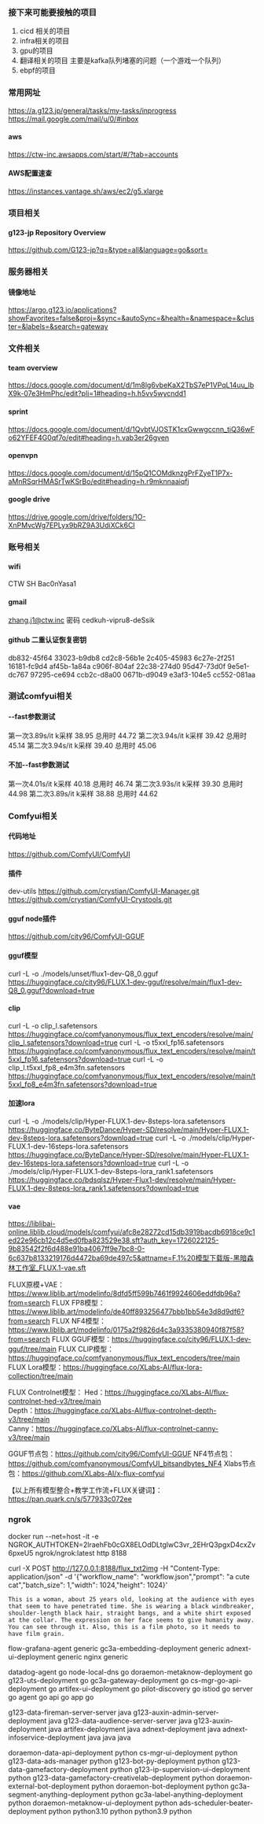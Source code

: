 ### 接下来可能要接触的项目
1. cicd 相关的项目
2. infra相关的项目
3. gpu的项目
4. 翻译相关的项目  主要是kafka队列堵塞的问题（一个游戏一个队列）
5. ebpf的项目

### 常用网址
https://a.g123.jp/general/tasks/my-tasks/inprogress
https://mail.google.com/mail/u/0/#inbox

#### aws
https://ctw-inc.awsapps.com/start/#/?tab=accounts
#### AWS配置速查
https://instances.vantage.sh/aws/ec2/g5.xlarge

### 项目相关
#### g123-jp  Repository Overview
https://github.com/G123-jp?q=&type=all&language=go&sort=

### 服务器相关
#### 镜像地址
https://argo.g123.io/applications?showFavorites=false&proj=&sync=&autoSync=&health=&namespace=&cluster=&labels=&search=gateway

### 文件相关
#### team overview
https://docs.google.com/document/d/1m8lg6vbeKaX2TbS7eP1VPqL14uu_lbX9k-07e3HmPhc/edit?pli=1#heading=h.h5vv5wycndd1
#### sprint
https://docs.google.com/document/d/1QvbtVJOSTK1cxGwwgccnn_tiQ36wFo62YFEF4G0qf7o/edit#heading=h.vab3er26gven
#### openvpn
https://docs.google.com/document/d/15pQ1COMdknzgPrFZyeT1P7x-aMnRSqrHMASrTwKSrBo/edit#heading=h.r9mknnaaiqfj
#### google drive
https://drive.google.com/drive/folders/1O-XnPMvcWg7EPLyx9bRZ9A3UdiXCk6CI




### 账号相关 
#### wifi
CTW SH
Bac0nYasa1

#### gmail
zhang.j1@ctw.inc
密码
cedkuh-vipru8-deSsik
#### github 二重认证恢复密钥
db832-45f64
33023-b9db8
cd2c8-56b1e
2c405-45983
6c27e-2f251
16181-fc9d4
af45b-1a84a
c906f-804af
22c38-274d0
95d47-73d0f
9e5e1-dc767
97295-ce694
ccb2c-d8a00
0671b-d9049
e3af3-104e5
cc552-081aa






### 测试comfyui相关

#### --fast参数测试
第一次3.89s/it   k采样 38.95  总用时  44.72
第二次3.94s/it   k采样 39.42  总用时  45.14
第二次3.94s/it   k采样 39.40  总用时  45.06

#### 不加--fast参数测试
第一次4.01s/it   k采样 40.18  总用时  46.74
第二次3.93s/it   k采样 39.30  总用时  44.98
第二次3.89s/it   k采样 38.88  总用时  44.62



### Comfyui相关
#### 代码地址
https://github.com/ComfyUI/ComfyUI
#### 插件
dev-utils
https://github.com/crystian/ComfyUI-Manager.git
https://github.com/crystian/ComfyUI-Crystools.git
#### gguf node插件
https://github.com/city96/ComfyUI-GGUF
#### gguf模型
curl -L -o ./models/unset/flux1-dev-Q8_0.gguf https://huggingface.co/city96/FLUX.1-dev-gguf/resolve/main/flux1-dev-Q8_0.gguf?download=true
#### clip
curl -L -o clip_l.safetensors https://huggingface.co/comfyanonymous/flux_text_encoders/resolve/main/clip_l.safetensors?download=true
curl -L -o t5xxl_fp16.safetensors https://huggingface.co/comfyanonymous/flux_text_encoders/resolve/main/t5xxl_fp16.safetensors?download=true
curl -L -o clip_l.t5xxl_fp8_e4m3fn.safetensors https://huggingface.co/comfyanonymous/flux_text_encoders/resolve/main/t5xxl_fp8_e4m3fn.safetensors?download=true
#### 加速lora
curl -L -o ./models/clip/Hyper-FLUX.1-dev-8steps-lora.safetensors  https://huggingface.co/ByteDance/Hyper-SD/resolve/main/Hyper-FLUX.1-dev-8steps-lora.safetensors?download=true
curl -L -o ./models/clip/Hyper-FLUX.1-dev-16steps-lora.safetensors  https://huggingface.co/ByteDance/Hyper-SD/resolve/main/Hyper-FLUX.1-dev-16steps-lora.safetensors?download=true
curl -L -o ./models/clip/Hyper-FLUX.1-dev-8steps-lora_rank1.safetensors https://huggingface.co/bdsqlsz/Hyper-Flux1-dev/resolve/main/Hyper-FLUX.1-dev-8steps-lora_rank1.safetensors?download=true

#### vae
https://liblibai-online.liblib.cloud/models/comfyui/afc8e28272cd15db3919bacdb6918ce9c1ed22e96cb12c4d5ed0fba823529e38.sft?auth_key=1726022125-9b83542f2f6d488e91ba4067ff9e7bc8-0-6c637b8133219176d4472ba69de497c5&attname=F.1%20模型下载版-黑暗森林工作室_FLUX.1-vae.sft



FLUX原模+VAE：https://www.liblib.art/modelinfo/8dfd5ff599b7461f9924606eddfdb96a?from=search 
FLUX FP8模型：https://www.liblib.art/modelinfo/de40ff893256477bbb1bb54e3d8d9df6?from=search 
FLUX NF4模型：https://www.liblib.art/modelinfo/0175a2f9826d4c3a9335380940f87f58?from=search 
FLUX GGUF模型：https://huggingface.co/city96/FLUX.1-dev-gguf/tree/main 
FLUX CLIP模型：https://huggingface.co/comfyanonymous/flux_text_encoders/tree/main 
FLUX Lora模型：https://huggingface.co/XLabs-AI/flux-lora-collection/tree/main  

FLUX Controlnet模型： 
Hed：https://huggingface.co/XLabs-AI/flux-controlnet-hed-v3/tree/main  
Depth：https://huggingface.co/XLabs-AI/flux-controlnet-depth-v3/tree/main  
Canny：https://huggingface.co/XLabs-AI/flux-controlnet-canny-v3/tree/main 

GGUF节点包：https://github.com/city96/ComfyUI-GGUF 
NF4节点包：https://github.com/comfyanonymous/ComfyUI_bitsandbytes_NF4 
Xlabs节点包：https://github.com/XLabs-AI/x-flux-comfyui  

【以上所有模型整合+教学工作流+FLUX关键词】：https://pan.quark.cn/s/577933c072ee

### ngrok
docker run --net=host -it -e NGROK_AUTHTOKEN=2lraehFb0cGX8ELOdDLtglwC3vr_2EHrQ3pgxD4cxZv6pxeU5 ngrok/ngrok:latest http 8188


curl -X POST http://127.0.0.1:8188/flux_txt2img -H "Content-Type: application/json" -d '{"workflow_name": "workflow.json","prompt": "a cute cat","batch_size": 1,"width": 1024,"height": 1024}'


```
This is a woman, about 25 years old, looking at the audience with eyes that seem to have penetrated time. She is wearing a black windbreaker, shoulder-length black hair, straight bangs, and a white shirt exposed at the collar. The expression on her face seems to give humanity away. You can see through it. Also, this is a film photo, so it needs to have film grain.
```


flow-grafana-agent   generic
gc3a-embedding-deployment generic
adnext-ui-deployment generic
nginx generic

datadog-agent  go
node-local-dns  go
doraemon-metaknow-deployment go
g123-uts-deployment go
gc3a-gateway-deployment go
cs-mgr-go-api-deployment go
artifex-ui-deployment go
pilot-discovery go
istiod go
server go
agent go
api go
app go


g123-data-fireman-server-server java
g123-auxin-admin-server-deployment java
g123-data-audience-server-server java
g123-auxin-deployment java
artifex-deployment java
adnext-deployment java
adnext-infoservice-deployment java
java java


doraemon-data-api-deployment python
cs-mgr-ui-deployment python
g123-data-ads-manager python
g123-bot-py-deployment python
g123-data-gamefactory-deployment python
g123-ip-supervision-ui-deployment python
g123-data-gamefactory-creativelab-deployment python
doraemon-external-bot-deployment python
doraemon-bot-deployment python
gc3a-segment-anything-deployment python
gc3a-label-anything-deployment python
doraemon-metaknow-ui-deployment python
ads-scheduler-beater-deployment python
python3.10 python
python3.9 python